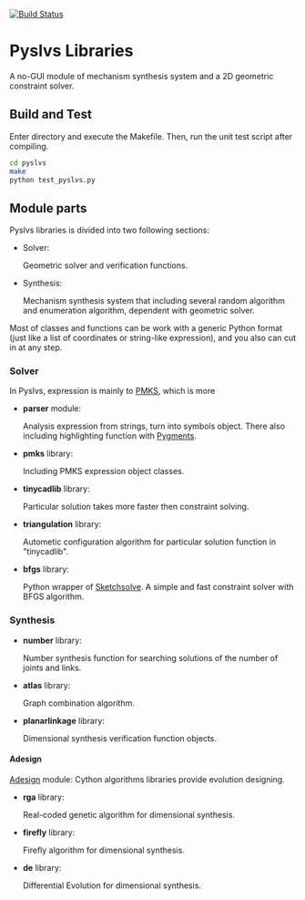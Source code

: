 [![Build Status](https://img.shields.io/travis/KmolYuan/pyslvs.svg?logo=travis)](https://travis-ci.org/KmolYuan/pyslvs)

# Pyslvs Libraries

A no-GUI module of mechanism synthesis system and a 2D geometric constraint solver.

## Build and Test

Enter directory and execute the Makefile. Then, run the unit test script after compiling.

```bash
cd pyslvs
make
python test_pyslvs.py
```

## Module parts

Pyslvs libraries is divided into two following sections:

+ Solver:

    Geometric solver and verification functions.

+ Synthesis:

    Mechanism synthesis system that including several random algorithm and enumeration algorithm, dependent with geometric solver.

Most of classes and functions can be work with a generic Python format (just like a list of coordinates or string-like expression), and you also can cut in at any step.

### Solver

In Pyslvs, expression is mainly to [PMKS](http://designengrlab.github.io/PMKS/), which is more 

+ **parser** module:

    Analysis expression from strings, turn into symbols object. There also including highlighting function with [Pygments](http://pygments.org/).

+ **pmks** library:

    Including PMKS expression object classes.

+ **tinycadlib** library:

    Particular solution takes more faster then constraint solving.

+ **triangulation** library:

    Autometic configuration algorithm for particular solution function in "tinycadlib".

+ **bfgs** library:

    Python wrapper of [Sketchsolve](https://code.google.com/archive/p/sketchsolve/). A simple and fast constraint solver with BFGS algorithm.

### Synthesis

+ **number** library:

    Number synthesis function for searching solutions of the number of joints and links.

+ **atlas** library:

    Graph combination algorithm.

+ **planarlinkage** library:

    Dimensional synthesis verification function objects.

#### Adesign

[Adesign](https://github.com/KmolYuan/Adesign) module: Cython algorithms libraries provide evolution designing.

+ **rga** library:

    Real-coded genetic algorithm for dimensional synthesis.

+ **firefly** library:

    Firefly algorithm for dimensional synthesis.

+ **de** library:

    Differential Evolution for dimensional synthesis.
